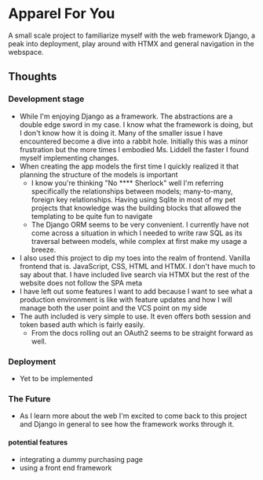 # Apparel For You 
A small scale project to familiarize myself with the web framework Django, a peak into deployment, play around with HTMX
and general navigation in the webspace.

## Thoughts

### Development stage 
- While I'm enjoying Django as a framework. The abstractions are a double edge sword in my case. I know what the framework 
is doing, but I don't know how it is doing it. Many of the smaller issue I have encountered become a dive into a rabbit
hole. Initially this was a minor frustration but the more times I embodied Ms. Liddell the faster I found myself 
implementing changes. 
- When creating the app models the first time I quickly realized it that planning the structure of the models is important
  - I know you're thinking "No **** Sherlock"  well I'm referring specifically the relationships between models;
    many-to-many, foreign key relationships. Having using Sqlite in most of my pet projects that knowledge was the building
    blocks that allowed the templating to be quite fun to navigate
  - The Django ORM seems to be very convenient. I currently have not come across a situation in which I needed to write
    raw SQL as its traversal between models, while complex at first make my usage a breeze. 
- I also used this project to dip my toes into the realm of frontend. Vanilla frontend that is. JavaScript, CSS, HTML and 
HTMX. I don't have much to say about that. I have included live search via HTMX but the rest of the website does not
follow the SPA meta 
- I have left out some features I want to add because I want to see what a production environment is like with feature
updates and how I will manage both the user point and the VCS point on my side 
- The auth included is very simple to use. It even offers both session and token based auth which is fairly easily.
  - From the docs rolling out an OAuth2 seems to be straight forward as well.
### Deployment
- Yet to be implemented
### The Future
- As I learn more about the web I'm excited to come back to this project and Django in general to see how the framework
works through it. 
#### potential features 
- integrating a dummy purchasing page 
- using a front end framework

